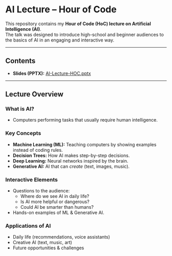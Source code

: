 # AI Lecture – Hour of Code 

This repository contains my **Hour of Code (HoC) lecture on Artificial Intelligence (AI)**.  
The talk was designed to introduce high-school and beginner audiences to the basics of AI in an engaging and interactive way.  

---

##  Contents
- **Slides (PPTX):** [AI-Lecture-HOC.pptx](./AI-Lecture-HOC.pptx)
  
---

##  Lecture Overview

###  What is AI?
- Computers performing tasks that usually require human intelligence.  

###  Key Concepts
- **Machine Learning (ML):** Teaching computers by showing examples instead of coding rules.  
- **Decision Trees:** How AI makes step-by-step decisions.  
- **Deep Learning:** Neural networks inspired by the brain.  
- **Generative AI:** AI that can *create* (text, images, music).  

###  Interactive Elements
- Questions to the audience:  
  - Where do we see AI in daily life?  
  - Is AI more helpful or dangerous?  
  - Could AI be smarter than humans?  
- Hands-on examples of ML & Generative AI.  

###  Applications of AI
- Daily life (recommendations, voice assistants)  
- Creative AI (text, music, art)  
- Future opportunities & challenges  
